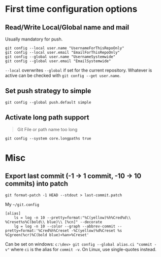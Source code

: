 



# First time configuration options

## Read/Write Local/Global name and mail

Usually mandatory for push.

```
git config --local user.name "UsernameForThisRepoOnly"
git config --local user.email "EmailForThisRepoOnly"
git config --global user.name "UsernameSystemwide"
git config --global user.email "EmailSystemwide"
``` 

`--local` overwrites `--global` if set for the current repository. 
Whatever is active can be checked with `git config --get user.name`.

## Set push strategy to simple

`git config --global push.default simple`

## Activate long path support

> Git File or path name too long

`git config --system core.longpaths true`

# Misc

## Export last commit (-1 -> 1 commit, -10 -> 10 commits) into patch

`git format-patch -1 HEAD --stdout > last-commit.patch`


My `~/git.config`

```
[alias]
	ls = log -n 10 --pretty=format:"%C(yellow)%h%Cred%d\\ %Creset%s%C(bold\\ blue)\\ [%cn]" --decorate
	lg = log -n 10 --color --graph --abbrev-commit --pretty=format:'%Cred%h%Creset -%C(yellow)%d%Creset %s %Cgreen(%cr)%C(bold blue)<%an>%Creset'
```

Can be set on windows: `c:\dev> git config --global alias.ci "commit -v"` where `ci` is the alias for `commit -v`.
On Linux, use single-quotes instead.
